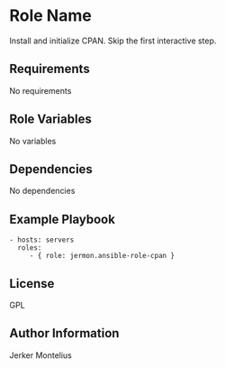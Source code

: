 Role Name
=========

Install and initialize CPAN. Skip the first interactive step.


Requirements
------------

No requirements

Role Variables
--------------

No variables

Dependencies
------------

No dependencies

Example Playbook
----------------


    - hosts: servers
      roles:
         - { role: jermon.ansible-role-cpan }

License
-------

GPL

Author Information
------------------

Jerker Montelius

